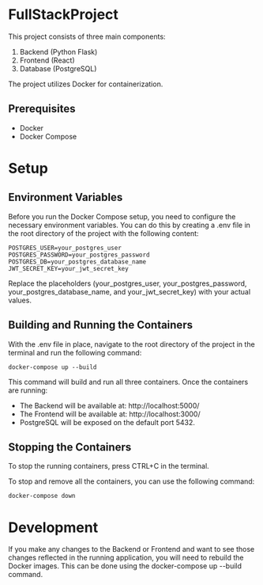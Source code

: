 # FullStackProject

This project consists of three main components:

1. Backend (Python Flask)
2. Frontend (React)
3. Database (PostgreSQL)

The project utilizes Docker for containerization.
 
## Prerequisites

* Docker
* Docker Compose 

# Setup

## Environment Variables

Before you run the Docker Compose setup, you need to configure the necessary environment variables. You can do this by creating a .env file in the root directory of the project with the following content:

`POSTGRES_USER=your_postgres_user`
`POSTGRES_PASSWORD=your_postgres_password`
`POSTGRES_DB=your_postgres_database_name`
`JWT_SECRET_KEY=your_jwt_secret_key`

Replace the placeholders (your_postgres_user, your_postgres_password, your_postgres_database_name, and your_jwt_secret_key) with your actual values.


## Building and Running the Containers

With the .env file in place, navigate to the root directory of the project in the terminal and run the following command:

`docker-compose up --build`

This command will build and run all three containers. Once the containers are running:

* The Backend will be available at: http://localhost:5000/
* The Frontend will be available at: http://localhost:3000/
* PostgreSQL will be exposed on the default port 5432.

## Stopping the Containers
To stop the running containers, press CTRL+C in the terminal.

To stop and remove all the containers, you can use the following command:

`docker-compose down`

# Development

If you make any changes to the Backend or Frontend and want to see those changes reflected in the running application, you will need to rebuild the Docker images. This can be done using the docker-compose up --build command.

